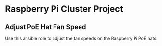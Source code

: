 # Raspberry Pi Cluster Project
## Adjust PoE Hat Fan Speed

Use this ansible role to adjust the fan speeds on the Raspberry Pi PoE hats.
